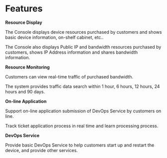 # Features

**Resource Display**

   The Console displays device resources purchased by customers and shows basic device information, on-shelf cabinet, etc..
  
   The Console also displays Public IP and bandwidth resources purchased by customers, shows IP Address information and shares bandwidth information.
   
**Resource Monitoring**

  Customers can view real-time traffic of purchased bandwidth.
  
  The system provides traffic data search within 1 hour, 6 hours, 12 hours, 24 hours and 90 days.

**On-line Application**
    
   Support on-line application submission of DevOps Service by customers on line.

   Track ticket application process in real time and learn processing process.

**DevOps Service**
    
   Provide basic DevOps Service to help customers start up and restart the device, and provide other services.

